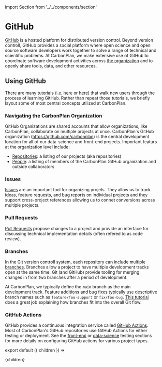 import Section from '../../components/section'

# GitHub

[GitHub](https://github.com) is a hosted platform for distributed version control. Beyond version controll, GitHub provides a social platform where open science and open source software developers work together to solve a range of technical and scientific problems. At CarbonPlan, we make extensive use of GitHub to coordinate software development activities across [the organization](https://github.com/carbonplan) and to openly share tools, data, and other resources.

## Using GitHub

There are many tutorials (i.e. [here](https://lab.github.com/githubtraining/introduction-to-github) or [here](https://guides.github.com/activities/hello-world/)) that walk new users through the process of learning GitHub. Rather than repeat those tutorials, we briefly layout some of most central concepts utilized at CarbonPlan.

### Navigating the CarbonPlan Organization

GitHub Organizations are shared accounts that allow organizations, like CarbonPlan, collaborate on multiple projects at once. CarbonPlan's GitHub organization (https://github.com/carbonplan) is the central development location for all of our data-science and front-end projects. Important featurs at the organization level include:

- [Repositories](https://github.com/orgs/carbonplan/repositories): a listing of our projects (aka repositories)
- [People](https://github.com/orgs/carbonplan/people): a listing of members of the CarbonPlan GitHub organization and outside collaborators

### Issues

[Issues](https://docs.github.com/en/issues/tracking-your-work-with-issues) are an important tool for organizing projets. They allow us to track ideas, feature requests, and bug reports on individual projects and they support cross-project references allowing us to connet conversions across multiple projects.

### Pull Requests

[Pull Requests](https://docs.github.com/en/github/collaborating-with-pull-requests) propose changes to a project and provide an interface for discussing technical implementation details (often refered to as code review).

### Branches

In the Git version controll system, each repository can include multiple [branches](https://git-scm.com/book/en/v2/Git-Branching-Branches-in-a-Nutshell). Branches allow a project to have multiple development tracks open at the same time. Git (and GitHub) provide tooling for merging changes in from two branches after a period of development.

At CarbonPlan, we typically define the `main` branch as the main development track. Feature additions and bug fixes typically use descriptive branch names such as `feature/foo-support` or `fix/foo-bug`. [This tutorial](https://guides.github.com/introduction/flow/) does a great job explaining how branches fit into the overall Git flow.

### GitHub Actions

GitHub provides a continuous integration service called [GitHub Actions](https://github.com/features/actions). Most of CarbonPlan's GitHub repositories use GitHub Actions for either testing or deployment. See the [front-end](front-end/testing) or [data-science](/data-science/testing) testing sections for more details on configuring GitHub actions for various project types.

export default ({ children }) => <Section name='github'>{children}</Section>
